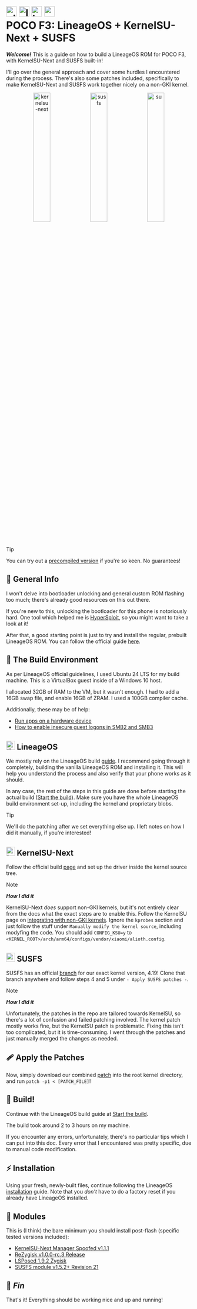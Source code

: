 # <img height="28" alt="xiaomi-logo" src="https://github.com/user-attachments/assets/d6fd8ae6-1dd1-4d9f-be16-9631f4a2028b" /> <img height="28" alt="lineageos-logo" src="https://github.com/user-attachments/assets/892b2613-53ee-4431-adfa-d58d6c610b7a" /> <img height="28" alt="kernelsu-next-logo" src="https://github.com/user-attachments/assets/4629eb5d-6681-4e6e-b3af-0bd2b15be5c0" /> <img height="28" alt="susfs-logo" src="https://github.com/user-attachments/assets/13af3f4e-3905-41f3-84c0-79a066f27b71" /> <br> POCO F3: LineageOS + KernelSU-Next + SUSFS

**_Welcome!_** This is a guide on how to build a LineageOS ROM for POCO F3, with KernelSU-Next and SUSFS built-in!

I'll go over the general approach and cover some hurdles I encountered during the process. There's also some patches included, specifically to make KernelSU-Next and SUSFS work together nicely on a non-GKI kernel.

<p align='center'>
  <img width="30%" alt="kernelsu-next" src="https://github.com/user-attachments/assets/67cf6bdd-8500-4357-af32-6d87559fb52d" />
  <img width="30%" alt="susfs" src="https://github.com/user-attachments/assets/6b5e6902-fd90-419a-8478-aa0637cade96" />
  <img width="30%" alt="su" src="https://github.com/user-attachments/assets/b7e28cd5-2e4c-4287-941a-fecff4ff762f" />
</p>

</br>

</br>

> [!TIP]
> You can try out a [precompiled version](https://github.com/hauzer/poco-f3-lineageos-kernelsu-next-susfs/releases/tag/lineageos-22.2_kernelsu-next-1.1.1_susfs-1.5.2%2Br21) if you're so keen. No guarantees!


## 📝 General Info

I won't delve into bootloader unlocking and general custom ROM flashing too much; there's already good resources on this out there.

If you're new to this, unlocking the bootloader for this phone is notoriously hard. One tool which helped me is [HyperSploit](https://github.com/TheAirBlow/HyperSploit), so you might want to take a look at it!

After that, a good starting point is just to try and install the regular, prebuilt LineageOS ROM. You can follow the official guide [here](https://wiki.lineageos.org/devices/alioth/install/variant1/).


## 🌲 The Build Environment

As per LineageOS official guidelines, I used Ubuntu 24 LTS for my build machine. This is a VirtualBox guest inside of a Windows 10 host.

I allocated 32GB of RAM to the VM, but it wasn't enough. I had to add a 16GB swap file, and enable 16GB of ZRAM. I used a 100GB compiler cache.

Additionally, these may be of help:

* [Run apps on a hardware device](https://developer.android.com/studio/run/device)
* [How to enable insecure guest logons in SMB2 and SMB3](https://learn.microsoft.com/en-us/windows-server/storage/file-server/enable-insecure-guest-logons-smb2-and-smb3)


## <img height="24" alt="lineageos-logo" src="https://github.com/user-attachments/assets/892b2613-53ee-4431-adfa-d58d6c610b7a" /> LineageOS

We mostly rely on the LineageOS build [guide](https://wiki.lineageos.org/devices/alioth/build/variant1/). I recommend going through it completely, building the vanilla LineageOS ROM and installing it. This will help you understand the process and also verify that your phone works as it should.

In any case, the rest of the steps in this guide are done before starting the actual build ([Start the build](https://wiki.lineageos.org/devices/alioth/build/variant1/#start-the-build)). Make sure you have the whole LineageOS build environment set-up, including the kernel and proprietary blobs.

> [!TIP]
> We'll do the patching after we set everything else up. I left notes on how I did it manually, if you're interested!


## <img height="24" alt="kernelsu-next-logo" src="https://github.com/user-attachments/assets/4629eb5d-6681-4e6e-b3af-0bd2b15be5c0" /> KernelSU-Next

Follow the official build [page](https://kernelsu-next.github.io/webpage/pages/installation.html) and set up the driver inside the kernel source tree.

> [!NOTE]
> _**How I did it**_
> 
> KernelSU-Next _does_ support non-GKI kernels, but it's not entirely clear from the docs what the exact steps are to enable this. Follow the KernelSU page on [integrating with non-GKI kernels](https://kernelsu.org/guide/how-to-integrate-for-non-gki.html#manually-modify-the-kernel-source). Ignore the `kprobes` section and just follow the stuff under `Manually modify the kernel source`, including modyfing the code. You should add `CONFIG_KSU=y` to `<KERNEL_ROOT>/arch/arm64/configs/vendor/xiaomi/alioth.config`.


## <img height="24" alt="susfs-logo" src="https://github.com/user-attachments/assets/13af3f4e-3905-41f3-84c0-79a066f27b71" /> SUSFS

SUSFS has an official [branch](https://gitlab.com/simonpunk/susfs4ksu/-/tree/kernel-4.19) for our exact kernel version, 4.19! Clone that branch anywhere and follow steps 4 and 5 under `- Apply SUSFS patches -`.

> [!NOTE]
> _**How I did it**_
> 
> Unfortunately, the patches in the repo are tailored towards KernelSU, so there's a lot of confusion and failed patching involved. The kernel patch mostly works fine, but the KernelSU patch is problematic. Fixing this isn't too complicated, but it is time-consuming. I went through the patches and just manually merged the changes as needed.


## 🩹 Apply the Patches

Now, simply download our combined [patch](https://github.com/hauzer/poco-f3_lineageos_kernelsu-next_susfs/blob/master/kernelsu-next_susfs.patch) into the root kernel directory, and run `patch -p1 < [PATCH_FILE]`!


## 🔨 Build!

Continue with the LineageOS build guide at [Start the build](https://wiki.lineageos.org/devices/alioth/build/variant1/).

The build took around 2 to 3 hours on my machine.

If you encounter any errors, unfortunately, there's no particular tips which I can put into this doc. Every error that I encountered was pretty specific, due to manual code modification.


## ⚡ Installation

Using your fresh, newly-built files, continue following the LineageOS [installation](https://wiki.lineageos.org/devices/alioth/install/variant1/#installing-lineage-recovery-using-fastboot) guide. Note that you _don't_ have to do a factory reset if you already have LineageOS installed.

## 🧩 Modules

This is (I think) the bare minimum you should install post-flash (specific tested versions included):

* [KernelSU-Next Manager Spoofed v1.1.1](https://github.com/KernelSU-Next/KernelSU-Next/releases/tag/v1.1.1)
* [ReZygisk v1.0.0-rc.3 Release](https://github.com/PerformanC/ReZygisk/releases/tag/v1.0.0-rc.3)
* [LSPosed 1.9.2 Zygisk](https://github.com/LSPosed/LSPosed/releases/tag/v1.9.2)
* [SUSFS module v1.5.2+ Revision 21](https://github.com/sidex15/susfs4ksu-module/releases/tag/v1.5.2%2B_R21)

## 🚀 _Fin_

That's it! Everything should be working nice and up and running!
